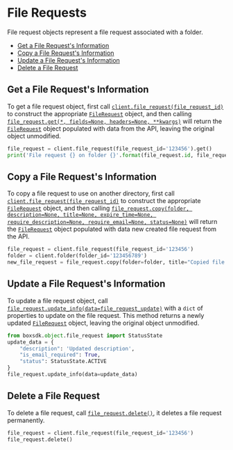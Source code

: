 File Requests
=============

File request objects represent a file request associated with a folder.

<!-- START doctoc generated TOC please keep comment here to allow auto update -->
<!-- DON'T EDIT THIS SECTION, INSTEAD RE-RUN doctoc TO UPDATE -->

- [Get a File Request's Information](#get-a-file-requests-information)
- [Copy a File Request's Information](#copy-a-file-requests-information)
- [Update a File Request's Information](#update-a-file-requests-information)
- [Delete a File Request](#delete-a-file-request)

<!-- END doctoc generated TOC please keep comment here to allow auto update -->

Get a File Request's Information
------------------------

To get a file request object, first call [`client.file_request(file_request_id)`][file_request] to construct the appropriate [`FileRequest`][file_request_class] object, and then calling [`file_request.get(*, fields=None, headers=None, **kwargs)`][get] will return the [`FileRequest`][file_request_class] object populated with data 
from the API, leaving the original object unmodified.

<!-- sample get_file_requests_id -->
```python
file_request = client.file_request(file_request_id='123456').get()
print('File request {} on folder {}'.format(file_request.id, file_request.folder.name))
```

[file_request]: https://box-python-sdk.readthedocs.io/en/latest/boxsdk.client.html#boxsdk.client.client.Client.file_request
[file_request_class]: https://box-python-sdk.readthedocs.io/en/latest/boxsdk.object.html#boxsdk.object.file_request.FileRequest
[get]: https://box-python-sdk.readthedocs.io/en/latest/boxsdk.object.html#boxsdk.object.base_object.BaseObject.get


Copy a File Request's Information
---------------------------

To copy a file request to use on another directory,  first call [`client.file_request(file_request_id)`][file_request] to construct the appropriate [`FileRequest`][file_request_class] object, and then calling [`file_request.copy(folder, description=None, title=None, expire_time=None, require_description=None, require_email=None, status=None)`][copy] will return the [`FileRequest`][file_request_class] object populated with data new created file request from the API.

<!-- sample post_file_requests_id_copy -->
```python
file_request = client.file_request(file_request_id='123456')
folder = client.folder(folder_id='123456789')
new_file_request = file_request.copy(folder=folder, title="Copied file request")
```

[file_request_class]: https://box-python-sdk.readthedocs.io/en/latest/boxsdk.object.html#boxsdk.object.file_request.FileRequest
[copy]: https://box-python-sdk.readthedocs.io/en/latest/boxsdk.object.html#boxsdk.object.file_request.FileRequest.copy

Update a File Request's Information
---------------------------

To update a file request object, call [`file_request.update_info(data=file_request_update)`][update_info] with a `dict` of properties to
update on the file request. This method returns a newly updated [`FileRequest`][file_request_class] object, leaving the original object unmodified.

<!-- sample put_file_requests_id -->
```python
from boxsdk.object.file_request import StatusState
update_data = {
    "description": 'Updated description', 
    "is_email_required": True,
    "status": StatusState.ACTIVE
}
file_request.update_info(data=update_data)
```

[update_info]: https://box-python-sdk.readthedocs.io/en/latest/boxsdk.object.html#boxsdk.object.base_object.BaseObject.update_info
[file_request_class]: https://box-python-sdk.readthedocs.io/en/latest/boxsdk.object.html#boxsdk.object.file_request.FileRequest

Delete a File Request
-------------

To delete a file request, call [`file_request.delete()`][delete], it deletes a file request permanently.

<!-- sample delete_file_requests_id -->
```python
file_request = client.file_request(file_request_id='123456')
file_request.delete()
```

[delete]: https://box-python-sdk.readthedocs.io/en/latest/boxsdk.object.html#boxsdk.object.base_object.BaseObject.delete